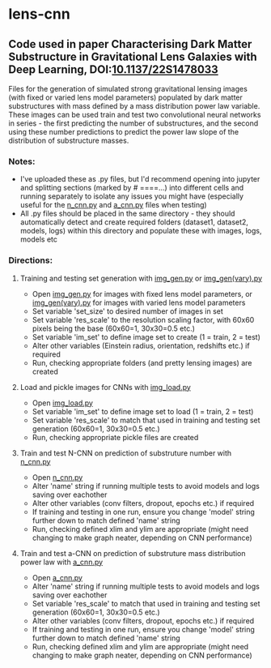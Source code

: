 # lens-cnn
## Code used in paper Characterising Dark Matter Substructure in Gravitational Lens Galaxies with Deep Learning, DOI:[10.1137/22S1478033](https://doi.org/10.1137/22S1478033)

Files for the generation of simulated strong gravitational lensing images (with fixed or varied lens model parameters) populated by dark matter substructures with mass defined by a mass distribution power law variable. These images can be used train and test two convolutional neural networks in series - the first predicting the number of substructures, and the second using these number predictions to predict the power law slope of the distribution of substructure masses. 

### Notes:
- I've uploaded these as .py files, but I'd recommend opening into jupyter and splitting sections (marked by # ====...) into different cells and running separately to isolate any issues you might have (especially useful for the [n_cnn.py](n_cnn.py) and [a_cnn.py](a_cnn.py) files when testing)
- All .py files should be placed in the same directory - they should automatically detect and create required folders (dataset1, dataset2, models, logs) within this directory and populate these with images, logs, models etc

### Directions:
1. Training and testing set generation with [img_gen.py](img_gen.py) or [img_gen(vary).py](img_gen(vary).py)
   - Open [img_gen.py](img_gen.py) for images with fixed lens model parameters, or [img_gen(vary).py](img_gen(vary).py) for images with varied lens model parameters
   - Set variable 'set_size' to desired number of images in set
   - Set variable 'res_scale' to the resolution scaling factor, with 60x60 pixels being the base (60x60=1, 30x30=0.5 etc.)
   - Set variable 'im_set' to define image set to create (1 = train, 2 = test)
   - Alter other variables (Einstein radius, orientation, redshifts etc.) if required
   - Run, checking appropriate folders (and pretty lensing images) are created

2. Load and pickle images for CNNs with [img_load.py](img_load.py)
   - Open [img_load.py](img_load.py)
   - Set variable 'im_set' to define image set to load (1 = train, 2 = test)
   - Set variable 'res_scale' to match that used in training and testing set generation (60x60=1, 30x30=0.5 etc.)
   - Run, checking appropriate pickle files are created

3. Train and test N-CNN on prediction of substruture number with [n_cnn.py](n_cnn.py)
   - Open [n_cnn.py](n_cnn.py)
   - Alter 'name' string if running multiple tests to avoid models and logs saving over eachother
   - Alter other variables (conv filters, dropout, epochs etc.) if required
   - If training and testing in one run, ensure you change 'model' string further down to match defined 'name' string
   - Run, checking defined xlim and ylim are appropriate (might need changing to make graph neater, depending on CNN performance)

4. Train and test a-CNN on prediction of substruture mass distribution power law with [a_cnn.py](a_cnn.py)
   - Open [a_cnn.py](a_cnn.py)
   - Alter 'name' string if running multiple tests to avoid models and logs saving over eachother
   - Set variable 'res_scale' to match that used in training and testing set generation (60x60=1, 30x30=0.5 etc.)
   - Alter other variables (conv filters, dropout, epochs etc.) if required
   - If training and testing in one run, ensure you change 'model' string further down to match defined 'name' string
   - Run, checking defined xlim and ylim are appropriate (might need changing to make graph neater, depending on CNN performance)
